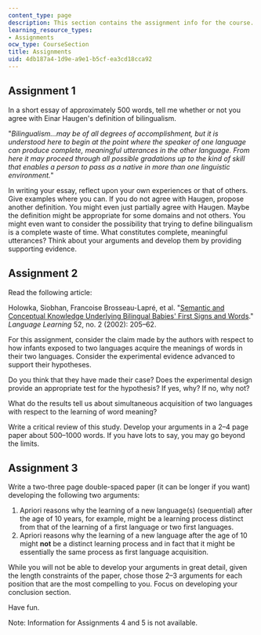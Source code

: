 ```yaml
---
content_type: page
description: This section contains the assignment info for the course.
learning_resource_types:
- Assignments
ocw_type: CourseSection
title: Assignments
uid: 4db187a4-1d9e-a9e1-b5cf-ea3cd18cca92
---
```


Assignment 1
------------

In a short essay of approximately 500 words, tell me whether or not you agree with Einar Haugen's definition of bilingualism.

"_Bilingualism...may be of all degrees of accomplishment, but it is understood here to begin at the point where the speaker of one language can produce complete, meaningful utterances in the other language. From here it may proceed through all possible gradations up to the kind of skill that enables a person to pass as a native in more than one linguistic environment._"

In writing your essay, reflect upon your own experiences or that of others. Give examples where you can. If you do not agree with Haugen, propose another definition. You might even just partially agree with Haugen. Maybe the definition might be appropriate for some domains and not others. You might even want to consider the possibility that trying to define bilingualism is a complete waste of time. What constitutes complete, meaningful utterances? Think about your arguments and develop them by providing supporting evidence.

Assignment 2
------------

Read the following article:

Holowka, Siobhan, Francoise Brosseau-Lapré, et al. "[Semantic and Conceptual Knowledge Underlying Bilingual Babies' First Signs and Words](http://dx.doi.org/10.1111/0023-8333.00184)." _Language Learning_ 52, no. 2 (2002): 205–62.

For this assignment, consider the claim made by the authors with respect to how infants exposed to two languages acquire the meanings of words in their two languages. Consider the experimental evidence advanced to support their hypotheses.

Do you think that they have made their case? Does the experimental design provide an appropriate test for the hypothesis? If yes, why? If no, why not?

What do the results tell us about simultaneous acquisition of two languages with respect to the learning of word meaning?

Write a critical review of this study. Develop your arguments in a 2–4 page paper about 500–1000 words. If you have lots to say, you may go beyond the limits.

Assignment 3
------------

Write a two-three page double-spaced paper (it can be longer if you want) developing the following two arguments:

1.  Apriori reasons why the learning of a new language(s) (sequential) after the age of 10 years, for example, might be a learning process distinct from that of the learning of a first language or two first languages.
2.  Apriori reasons why the learning of a new language after the age of 10 might **not** be a distinct learning process and in fact that it might be essentially the same process as first language acquisition.

While you will not be able to develop your arguments in great detail, given the length constraints of the paper, chose those 2–3 arguments for each position that are the most compelling to you. Focus on developing your conclusion section.

Have fun.

Note: Information for Assignments 4 and 5 is not available.